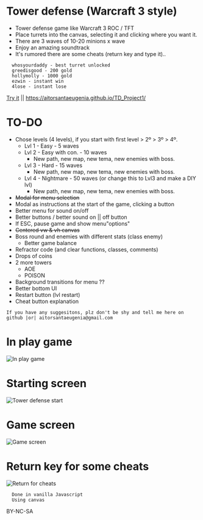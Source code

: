 # Tower defense (Warcraft 3 style)
- Tower defense game like Warcraft 3 ROC / TFT
- Place turrets into the canvas, selecting it and clicking where you want it.
- There are 3 waves of 10-20 minions x wave
- Enjoy an amazing soundtrack
- It's rumored there are some cheats (return key and type it)..
```
  whosyourdaddy - best turret unlocked
  greedisgood - 200 gold
  hollymolly - 1000 gold
  ezwin - instant win
  4lose - instant lose
```
[Try it](https://aitorsantaeugenia.github.io/TD_Project1/) || https://aitorsantaeugenia.github.io/TD_Project1/

# TO-DO
- Chose levels (4 levels), if you start with first level > 2º > 3º > 4º.
  - Lvl 1 - Easy - 5 waves
  - Lvl 2 - Easy with con. - 10 waves
    - New path, new map, new tema, new enemies with boss.
  - Lvl 3 - Hard - 15 waves
    - New path, new map, new tema, new enemies with boss.
  - Lvl 4 - Nightmare - 50 waves (or change this to Lvl3 and make a DIY lvl)
    - New path, new map, new tema, new enemies with boss.
- ~~Modal for menu selection~~
- Modal as instructions at the start of the game, clicking a button
- Better menu for sound on/off
- Better buttons / better sound on || off button
- If ESC, pause game and show menu"options"
- ~~Centered vw & vh canvas~~
- Boss round and enemies with different stats (class enemy)
  - Better game balance
- Refractor code (and clear functions, classes, comments)
- Drops of coins
- 2 more towers 
  - AOE
  - POISON
- Background transitions for menu ??
- Better bottom UI
- Restart button (lvl restart)
- Cheat button explanation

```
If you have any suggesitons, plz don't be shy and tell me here on github |or| aitorsantaeugenia@gmail.com
```

# In play game
![In play game](https://user-images.githubusercontent.com/14861253/133678189-1784f8b9-0f65-4119-832f-186190dbdea4.gif)

# Starting screen
![Tower defense start](https://user-images.githubusercontent.com/14861253/133671823-983263cc-db41-459a-a088-c77a538801dd.png)
# Game screen
![Game screen](https://user-images.githubusercontent.com/14861253/133672081-c2b681bd-a071-4fb1-b11b-ffb85bb87fc6.png)
# Return key for some cheats
![Return for cheats](https://user-images.githubusercontent.com/14861253/133672051-823e8365-06d9-475b-8d01-59761b59df77.png)
<br>

```
  Done in vanilla Javascript
  Using canvas
```
BY-NC-SA

